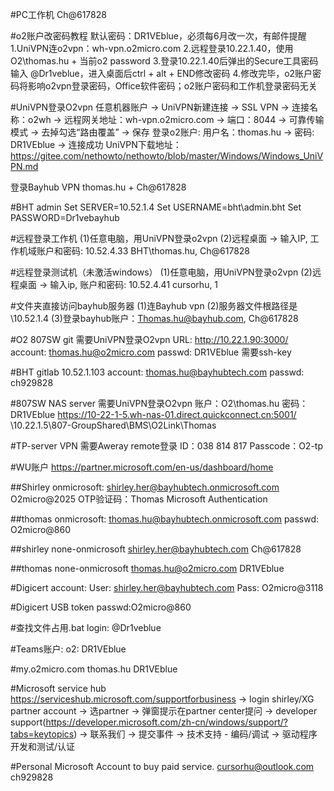 #PC工作机
Ch@617828

#o2账户改密码教程
默认密码：DR1VEblue，必须每6月改一次，有邮件提醒
1.UniVPN连o2vpn：wh-vpn.o2micro.com 
2.远程登录10.22.1.40，使用O2\thomas.hu + 当前o2 password
3.登录10.22.1.40后弹出的Secure工具密码输入 @Dr1veblue，进入桌面后ctrl + alt + END修改密码
4.修改完毕，o2账户密码将影响o2vpn登录密码，Office软件密码；o2账户密码和工作机登录密码无关

#UniVPN登录O2vpn
任意机器账户 -> UniVPN新建连接 -> SSL VPN -> 连接名称：o2wh -> 远程网关地址：wh-vpn.o2micro.com -> 端口：8044  -> 可靠传输模式 -> 去掉勾选“路由覆盖” -> 保存
登录o2账户: 用户名：thomas.hu -> 密码: DR1VEblue -> 连接成功
UniVPN下载地址：
https://gitee.com/nethowto/nethowto/blob/master/Windows/Windows_UniVPN.md

登录Bayhub VPN
thomas.hu + Ch@617828

#BHT admin
Set SERVER=10.52.1.4
Set USERNAME=bht\admin.bht
Set PASSWORD=Dr1vebayhub

#远程登录工作机
(1)任意电脑，用UniVPN登录o2vpn
(2)远程桌面 -> 输入IP, 工作机域账户和密码:
10.52.4.33
BHT\thomas.hu, Ch@617828 

#远程登录测试机（未激活windows）
(1)任意电脑，用UniVPN登录o2vpn
(2)远程桌面 -> 输入ip, 账户和密码:
10.52.4.41
cursorhu, 1

#文件夹直接访问bayhub服务器
(1)连Bayhub vpn
(2)服务器文件根路径是 \\10.52.1.4
(3)登录bayhub账户：Thomas.hu@bayhub.com, Ch@617828

#O2 807SW git
需要UniVPN登录O2vpn
URL: http://10.22.1.90:3000/
account: thomas.hu@o2micro.com
passwd: DR1VEblue
需要ssh-key

#BHT gitlab 
10.52.1.103
account: thomas.hu@bayhubtech.com
passwd: ch929828

#807SW NAS server
需要UniVPN登录O2vpn
账户：O2\thomas.hu
密码：DR1VEblue
https://10-22-1-5.wh-nas-01.direct.quickconnect.cn:5001/
\\10.22.1.5\807-GroupShared\BMS\O2Link\Thomas

#TP-server VPN
需要Aweray remote登录
ID：038 814 817
Passcode：O2-tp

#WU账户
https://partner.microsoft.com/en-us/dashboard/home

##Shirley onmicrosoft: 
shirley.her@bayhubtech.onmicrosoft.com
O2micro@2025
OTP验证码：Thomas Microsoft Authentication

##thomas onmicrosoft: 
thomas.hu@bayhubtech.onmicrosoft.com
passwd: O2micro@860

##shirley none-onmicrosoft
shirley.her@bayhubtech.com
Ch@617828

##thomas none-onmicrosoft
thomas.hu@o2micro.com
DR1VEblue


#Digicert account:
User: shirley.her@bayhubtech.com
Pass: O2micro@3118

#Digicert USB token
passwd:O2micro@860

#查找文件占用.bat login:
@Dr1veblue

#Teams账户:
o2: DR1VEblue

#my.o2micro.com
thomas.hu
DR1VEblue

#Microsoft service hub
https://serviceshub.microsoft.com/supportforbusiness 
-> login shirley/XG partner account -> 选partner -> 弹窗提示在partner center提问 
-> developer support(https://developer.microsoft.com/zh-cn/windows/support/?tabs=keytopics)
-> 联系我们 -> 提交事件 -> 技术支持 - 编码/调试 -> 驱动程序开发和测试/认证

#Personal Microsoft Account to buy paid service.
cursorhu@outlook.com
ch929828